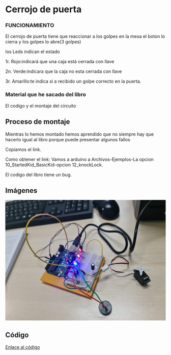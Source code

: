 

# Cerrojo de puerta

### FUNCIONAMIENTO

El cerrojo de puerta tiene que reaccionar a los golpes en la mesa el boton lo cierra y los golpes lo abre(3 golpes)

los Leds indican el estado 

1r. Rojo:indicará que una caja está cerrada con llave

2n. Verde:indicara que la caja no esta cerrada con llave 

3r. Amarillo:te indica si a recibido un golpe correcto en la puerta.


### Material que he sacado del libro

El codigo y el montaje del circuito

## Proceso de montaje

Mientras lo hemos montado hemos aprendido que no siempre hay que hacerlo igual al libro porque puede presentar algunos fallos

Copiamos el link.

Como obtener el link: Vamos a arduino a Archivos-Ejemplos-La opcion 10_StartedKid_BasicKid-opcion 12_knockLock.

El codigo del libro tiene un bug.

## Imágenes
![Cerrojo de puerta](https://github.com/St1v3n3223/Arduino/blob/main/WhatsApp%20Image%202022-01-26%20at%2010.24.18.jpeg?raw=true)
## Código

[Enlace al código](https://github.com/Hanzla55/Arduino/blob/46d121c2da850222e421e0e098c01c2941559871/CERREJO_DE_PUERTA.ino)
